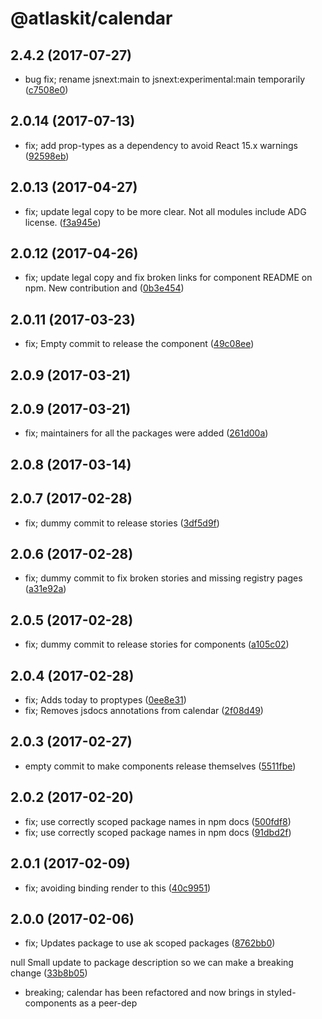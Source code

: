 # @atlaskit/calendar

## 2.4.2 (2017-07-27)

* bug fix; rename jsnext:main to jsnext:experimental:main temporarily ([c7508e0](https://bitbucket.org/atlassian/atlaskit/commits/c7508e0))
## 2.0.14 (2017-07-13)


* fix; add prop-types as a dependency to avoid React 15.x warnings ([92598eb](https://bitbucket.org/atlassian/atlaskit/commits/92598eb))

## 2.0.13 (2017-04-27)


* fix; update legal copy to be more clear. Not all modules include ADG license. ([f3a945e](https://bitbucket.org/atlassian/atlaskit/commits/f3a945e))

## 2.0.12 (2017-04-26)


* fix; update legal copy and fix broken links for component README on npm. New contribution and ([0b3e454](https://bitbucket.org/atlassian/atlaskit/commits/0b3e454))

## 2.0.11 (2017-03-23)


* fix; Empty commit to release the component ([49c08ee](https://bitbucket.org/atlassian/atlaskit/commits/49c08ee))

## 2.0.9 (2017-03-21)

## 2.0.9 (2017-03-21)


* fix; maintainers for all the packages were added ([261d00a](https://bitbucket.org/atlassian/atlaskit/commits/261d00a))

## 2.0.8 (2017-03-14)

## 2.0.7 (2017-02-28)


* fix; dummy commit to release stories ([3df5d9f](https://bitbucket.org/atlassian/atlaskit/commits/3df5d9f))

## 2.0.6 (2017-02-28)


* fix; dummy commit to fix broken stories and missing registry pages ([a31e92a](https://bitbucket.org/atlassian/atlaskit/commits/a31e92a))

## 2.0.5 (2017-02-28)


* fix; dummy commit to release stories for components ([a105c02](https://bitbucket.org/atlassian/atlaskit/commits/a105c02))

## 2.0.4 (2017-02-28)


* fix; Adds today to proptypes ([0ee8e31](https://bitbucket.org/atlassian/atlaskit/commits/0ee8e31))
* fix; Removes jsdocs annotations from calendar ([2f08d49](https://bitbucket.org/atlassian/atlaskit/commits/2f08d49))

## 2.0.3 (2017-02-27)


* empty commit to make components release themselves ([5511fbe](https://bitbucket.org/atlassian/atlaskit/commits/5511fbe))

## 2.0.2 (2017-02-20)


* fix; use correctly scoped package names in npm docs ([500fdf8](https://bitbucket.org/atlassian/atlaskit/commits/500fdf8))
* fix; use correctly scoped package names in npm docs ([91dbd2f](https://bitbucket.org/atlassian/atlaskit/commits/91dbd2f))

## 2.0.1 (2017-02-09)


* fix; avoiding binding render to this ([40c9951](https://bitbucket.org/atlassian/atlaskit/commits/40c9951))

## 2.0.0 (2017-02-06)


* fix; Updates package to use ak scoped packages ([8762bb0](https://bitbucket.org/atlassian/atlaskit/commits/8762bb0))


null Small update to package description so we can make a breaking change ([33b8b05](https://bitbucket.org/atlassian/atlaskit/commits/33b8b05))


* breaking; calendar has been refactored and now brings in styled-components as a peer-dep
